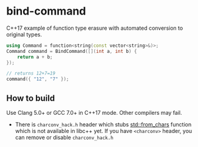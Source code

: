 # bind-command
C++17 example of function type erasure with automated conversion to original types.

```cpp
using Command = function<string(const vector<string>&)>;
Command command = BindCommand([](int a, int b) {
    return a + b;
});

// returns 12+7=19
command({ "12", "7" });
```

## How to build

Use Clang 5.0+ or GCC 7.0+ in C++17 mode. Other compilers may fail.

- There is `charconv_hack.h` header which stubs [std::from_chars](http://en.cppreference.com/w/cpp/utility/from_chars) function which is not available in libc++ yet. If you have `<charconv>` header, you can remove or disable `charconv_hack.h`
